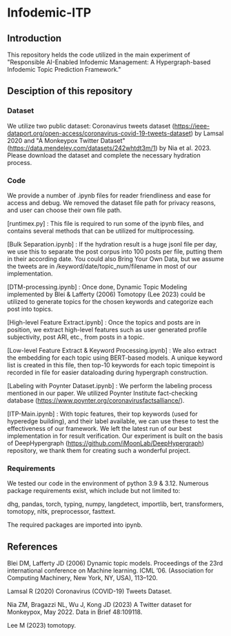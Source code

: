 # Infodemic-ITP

## Introduction
This repository helds the code utilized in the main experiment of "Responsible AI-Enabled Infodemic Management: A Hypergraph-based Infodemic Topic Prediction Framework."

## Desciption of this repository

### Dataset

We utilize two public dataset: Coronavirus tweets dataset (https://ieee-dataport.org/open-access/coronavirus-covid-19-tweets-dataset)  by Lamsal 2020 and "A Monkeypox Twitter Dataset" (https://data.mendeley.com/datasets/242whtdt3m/1) by Nia et al. 2023. Please download the dataset and complete the necessary hydration process.

### Code

We provide a number of .ipynb files for reader friendliness and ease for access and debug. We removed the dataset file path for privacy reasons, and user can choose their own file path.

[runtimex.py] : This file is required to run some of the ipynb files, and contains several methods that can be utilized for multiprocessing.

[Bulk Separation.ipynb] : If the hydration result is a huge jsonl file per day, we use this to separate the post corpus into 100 posts per file, putting them in their according date. You could also Bring Your Own Data, but we assume the tweets are in /keyword/date/topic_num/filename in most of our implementation.

[DTM-processing.ipynb] : Once done, Dynamic Topic Modeling implemented by Blei & Lafferty (2006) Tomotopy (Lee 2023) could be utilized to generate topics for the chosen keywords and categorize each post into topics.

[High-level Feature Extract.ipynb] : Once the topics and posts are in position, we extract high-level features such as user generated profile subjectivity, post ARI, etc., from posts in a topic.

[Low-level Feature Extract & Keyword Processing.ipynb] : We also extract the embedding for each topic using BERT-based models. A unique keyword list is created in this file, then top-10 keywords for each topic timepoint is recorded in file for easier dataloading during hypergraph construction.

[Labeling with Poynter Dataset.ipynb] : We perform the labeling process mentioned in our paper. We utilized Poynter Institute fact-checking database (https://www.poynter.org/coronavirusfactsalliance/). 

[ITP-Main.ipynb] : With topic features, their top keywords (used for hyperedge building), and their label available, we can use these to test the effectiveness of our framework. We left the latest run of our best implementation in for result verification. Our experiment is built on the basis of DeepHypergraph (https://github.com/iMoonLab/DeepHypergraph) repository, we thank them for creating such a wonderful project.

### Requirements

We tested our code in the environment of python 3.9 & 3.12. Numerous package requirements exist, which include but not limited to:

dhg, pandas, torch, typing, numpy, langdetect, importlib, bert, transformers, tomotopy, nltk, preprocessor, fasttext.

The required packages are imported into ipynb.

## References
Blei DM, Lafferty JD (2006) Dynamic topic models. Proceedings of the 23rd international conference on Machine learning. ICML ’06. (Association for Computing Machinery, New York, NY, USA), 113–120.

Lamsal R (2020) Coronavirus (COVID-19) Tweets Dataset.

Nia ZM, Bragazzi NL, Wu J, Kong JD (2023) A Twitter dataset for Monkeypox, May 2022. Data in Brief 48:109118.

Lee M (2023) tomotopy.
